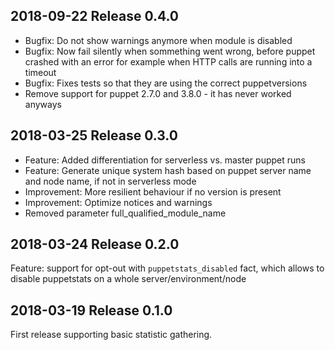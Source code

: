 ## 2018-09-22 Release 0.4.0
- Bugfix: Do not show warnings anymore when module is disabled
- Bugfix: Now fail silently when sommething went wrong, before puppet crashed with an error for example when HTTP calls are running into a timeout
- Bugfix: Fixes tests so that they are using the correct puppetversions
- Remove support for puppet 2.7.0 and 3.8.0 - it has never worked anyways


## 2018-03-25 Release 0.3.0
- Feature: Added differentiation for serverless vs. master puppet runs
- Feature: Generate unique system hash based on puppet server name and node name, if not in serverless mode
- Improvement: More resilient behaviour if no version is present
- Improvement: Optimize notices and warnings
- Removed parameter full_qualified_module_name

## 2018-03-24 Release 0.2.0
Feature: support for opt-out with `puppetstats_disabled` fact, which allows to disable puppetstats on a whole server/environment/node

## 2018-03-19 Release 0.1.0
First release supporting basic statistic gathering.